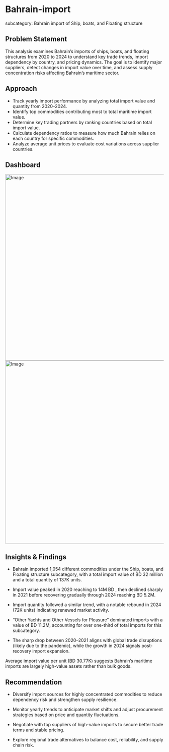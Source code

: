 # Bahrain-import
subcategory: Bahrain import of Ship, boats, and Floating structure 

## Problem Statement
This analysis examines Bahrain’s imports of ships, boats, and floating structures from 2020 to 2024 to understand key trade trends, import dependency by country, and pricing dynamics. The goal is to identify major suppliers, detect changes in import value over time, and assess supply concentration risks affecting Bahrain’s maritime sector.

## Approach

* Track yearly import performance by analyzing total import value and quantity from 2020–2024.
* Identify top commodities contributing most to total maritime import value.
* Determine key trading partners by ranking countries based on total import value.
* Calculate dependency ratios to measure how much Bahrain relies on each country for specific commodities.
* Analyze average unit prices to evaluate cost variations across supplier countries.

## Dashboard

<img width="1125" height="591" alt="Image" src="https://github.com/user-attachments/assets/89752acb-4a50-4f43-bf81-0e70f1288c8f" />

<img width="1119" height="580" alt="Image" src="https://github.com/user-attachments/assets/85ee8796-8b2e-4b59-b24c-dd23829d2ede" />

## Insights & Findings
* Bahrain imported 1,054 different commodities under the Ship, boats, and Floating structure subcategory, with a total import value of BD 32 million and a total quantity of 137K units. 

* Import value peaked in 2020 reaching to 14M BD , then declined sharply in 2021 before recovering gradually through 2024 reaching BD 5.2M. 

* Import quantity followed a similar trend, with a notable rebound in 2024 (72K units) indicating renewed market activity.

* “Other Yachts and Other Vessels for Pleasure” dominated imports with a value of BD 11.2M, accounting for over one-third of total imports for this subcategory.

* The sharp drop between 2020–2021 aligns with global trade disruptions (likely due to the pandemic), while the growth in 2024 signals post-recovery import expansion.

Average import value per unit (BD 30.77K) suggests Bahrain’s maritime imports are largely high-value assets rather than bulk goods.

## Recommendation 
* Diversify import sources for highly concentrated commodities to reduce dependency risk and strengthen supply resilience.

* Monitor yearly trends to anticipate market shifts and adjust procurement strategies based on price and quantity fluctuations.

* Negotiate with top suppliers of high-value imports to secure better trade terms and stable pricing.

* Explore regional trade alternatives to balance cost, reliability, and supply chain risk.
